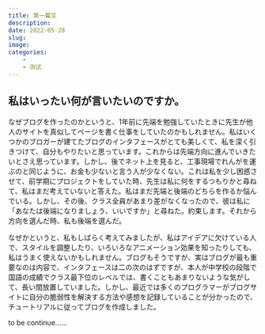 ```yaml
---
title: 第一篇文
description: 
date: 2022-05-28
slug: 
image: 
categories:
    - 
    - 测试
---
```


## 私はいったい何が言いたいのですか。

なぜブログを作ったのかというと、1年前に先端を勉強していたときに先生が他人のサイトを真似してページを書く仕事をしていたのかもしれません。私はいくつかのブロガーが建てたブログのインタフェースがとても美しくて、私を深く引きつけて、自分もやりたいと思っています。これからは先端方向に進んでいきたいとさえ思っています。しかし、後でネット上を見ると、工事現場でれんがを運ぶのと同じように、お金も少ないと言う人が少なくない。これは私を少し困惑させて、前学期にプロジェクトをしていた時、先生は私に何をするつもりかと尋ねて、私はまだ考えていないと答えた。私はまだ先端と後端のどちらを作るか悩んでいる。しかし、その後、クラス全員があまり差がなくなったので、彼は私に「あなたは後端になりましょう、いいですか」と尋ねた。約束します。それから方向を選んだ時、私も後端を選んだ。

なぜかというと、私もしばらく考えてみましたが、私はアイデアに欠けている人で、スタイルを調整したり、いろいろなアニメーション効果を知ったりしても、私はうまく使えないかもしれません。ブログもそうですが、実はブログが最も重要なのは内容で、インタフェースは二の次のはずですが、本人が中学校の段階で国語の成績でクラス最下位のレベルでは、書くこともあまりないような気がして、長い間放置していました。しかし、最近では多くのプログラマーがブログサイトに自分の脆弱性を解決する方法や感想を記録していることが分かったので、チュートリアルに従ってブログを作成しました。

to be continue......